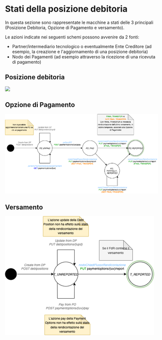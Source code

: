 # Stati della posizione debitoria

In questa sezione sono rappresentate le macchine a stati delle 3 principali (Posizione Debitoria, Opzione di Pagamento e versamento).

Le azioni indicate nei seguenti schemi possono avvenire da 2 fonti:

* Partner/intermediario tecnologico o eventualmente Ente Creditore (ad esempio, la creazione e l'aggiornamento di una posizione debitoria)
* Nodo dei Pagamenti (ad esempio attraverso la ricezione di una ricevuta di pagamento)

## Posizione debitoria

![](<../../.gitbook/assets/FSM-PD-\[SANP] DebtPosition.drawio (1).png>)

## Opzione di Pagamento

![](<../../.gitbook/assets/image (13).png>)

## Versamento

![](../../.gitbook/assets/FSM-PD-Transfer.drawio.png)
